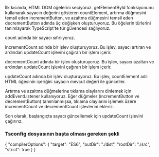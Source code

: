 İlk kısımda, HTML DOM öğelerini seçiyoruz. getElementById fonksiyonunu kullanarak sayacın değerini gösteren countElement, artırma düğmesini temsil eden incrementButton, ve azaltma düğmesini temsil eden decrementButton adında üç değişken oluşturuyoruz. Bu öğelerin türlerini tanımlayarak TypeScript'te tür güvencesi sağlıyoruz.

count adında bir sayacı sıfırlıyoruz.

incrementCount adında bir işlev oluşturuyoruz. Bu işlev, sayacı artıran ve ardından updateCount işlevini çağıran bir işlem içerir.

decrementCount adında bir işlev oluşturuyoruz. Bu işlev, sayacı azaltan ve ardından updateCount işlevini çağıran bir işlem içerir.

updateCount adında bir işlev oluşturuyoruz. Bu işlev, countElement adlı HTML öğesinin içeriğini sayacın mevcut değeri ile günceller.

Artırma ve azaltma düğmelerine tıklama olaylarını dinlemek için addEventListener kullanıyoruz. Eğer düğmeler (incrementButton ve decrementButton) tanımlanmışsa, tıklama olaylarını işlemek üzere incrementCount ve decrementCount işlevlerini ekleriz.

Son olarak, başlangıçta sayacı güncellemek için updateCount işlevini çağırırız.

### Tsconfig dosyasının başta olması gereken şekli

{
"compilerOptions": {
"target": "ES6",
"outDir": "./dist",
"rootDir": "./src",
"strict": true
}
}
